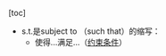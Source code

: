 [toc]

- s.t.是subject to （such that）的缩写：
  - 使得...满足...（[约束条件](https://baike.baidu.com/item/约束条件?fromModule=lemma_inlink)）